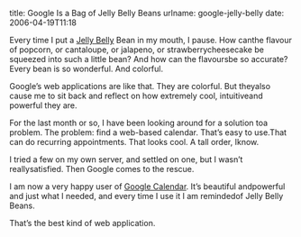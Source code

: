 title: Google Is a Bag of Jelly Belly Beans
urlname: google-jelly-belly
date: 2006-04-19T11:18

Every time I put a [Jelly Belly](http://jellybelly.com/Cultures/en-US/) Bean in my mouth, I pause. How canthe flavour of popcorn, or cantaloupe, or jalapeno, or strawberrycheesecake be squeezed into such a little bean? And how can the flavoursbe so accurate? Every bean is so wonderful. And colorful.

Google&#x02bc;s web applications are like that. They are colorful. But theyalso cause me to sit back and reflect on how extremely cool, intuitiveand powerful they are.

For the last month or so, I have been looking around for a solution toa problem. The problem: find a web-based calendar. That&#x02bc;s easy to use.That can do recurring appointments. That looks cool. A tall order, Iknow.

I tried a few on my own server, and settled on one, but I wasn&#x02bc;t reallysatisfied. Then Google comes to the rescue.

I am now a very happy user of [Google Calendar](http://www.google.com/calendar/). It&#x02bc;s beautiful andpowerful and just what I needed, and every time I use it I am remindedof Jelly Belly Beans.

That&#x02bc;s the best kind of web application.